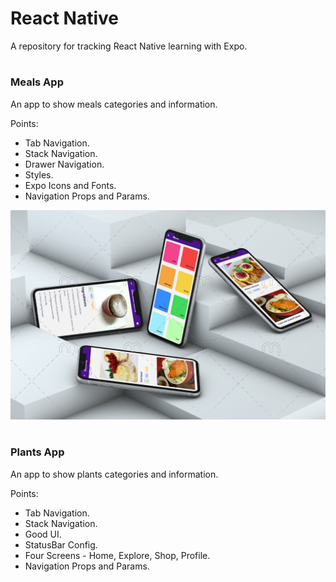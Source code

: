 # React Native

A repository for tracking React Native learning with Expo.

#

### Meals App

An app to show meals categories and information.

Points:

- Tab Navigation.
- Stack Navigation.
- Drawer Navigation.
- Styles.
- Expo Icons and Fonts.
- Navigation Props and Params.

![meals mockup](./screenshots/meals/mealsMockup.png)

#

### Plants App

An app to show plants categories and information.

Points:

- Tab Navigation.
- Stack Navigation.
- Good UI.
- StatusBar Config.
- Four Screens - Home, Explore, Shop, Profile.
- Navigation Props and Params.
